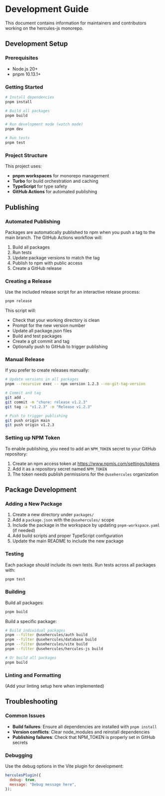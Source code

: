 # Development Guide

This document contains information for maintainers and contributors working on the hercules-js monorepo.

## Development Setup

### Prerequisites

- Node.js 20+
- pnpm 10.13.1+

### Getting Started

```bash
# Install dependencies
pnpm install

# Build all packages
pnpm build

# Run development mode (watch mode)
pnpm dev

# Run tests
pnpm test
```

### Project Structure

This project uses:

- **pnpm workspaces** for monorepo management
- **Turbo** for build orchestration and caching
- **TypeScript** for type safety
- **GitHub Actions** for automated publishing

## Publishing

### Automated Publishing

Packages are automatically published to npm when you push a tag to the main branch. The GitHub Actions workflow will:

1. Build all packages
2. Run tests
3. Update package versions to match the tag
4. Publish to npm with public access
5. Create a GitHub release

### Creating a Release

Use the included release script for an interactive release process:

```bash
pnpm release
```

This script will:

- Check that your working directory is clean
- Prompt for the new version number
- Update all package.json files
- Build and test packages
- Create a git commit and tag
- Optionally push to GitHub to trigger publishing

### Manual Release

If you prefer to create releases manually:

```bash
# Update versions in all packages
pnpm --recursive exec -- npm version 1.2.3 --no-git-tag-version

# Commit and tag
git add .
git commit -m "chore: release v1.2.3"
git tag -a "v1.2.3" -m "Release v1.2.3"

# Push to trigger publishing
git push origin main
git push origin v1.2.3
```

### Setting up NPM Token

To enable publishing, you need to add an `NPM_TOKEN` secret to your GitHub repository:

1. Create an npm access token at https://www.npmjs.com/settings/tokens
2. Add it as a repository secret named `NPM_TOKEN`
3. The token needs publish permissions for the `@usehercules` organization

## Package Development

### Adding a New Package

1. Create a new directory under `packages/`
2. Add a `package.json` with the `@usehercules/` scope
3. Include the package in the workspace by updating `pnpm-workspace.yaml` (if needed)
4. Add build scripts and proper TypeScript configuration
5. Update the main README to include the new package

### Testing

Each package should include its own tests. Run tests across all packages with:

```bash
pnpm test
```

### Building

Build all packages:

```bash
pnpm build
```

Build a specific package:

```bash
# Build individual packages
pnpm --filter @usehercules/auth build
pnpm --filter @usehercules/database build
pnpm --filter @usehercules/vite build
pnpm --filter @usehercules/hercules-js build

# Or build all packages
pnpm build
```

### Linting and Formatting

(Add your linting setup here when implemented)

## Troubleshooting

### Common Issues

- **Build failures**: Ensure all dependencies are installed with `pnpm install`
- **Version conflicts**: Clear node_modules and reinstall dependencies
- **Publishing failures**: Check that NPM_TOKEN is properly set in GitHub secrets

### Debugging

Use the debug options in the Vite plugin for development:

```javascript
herculesPlugin({
  debug: true,
  message: "Debug message here",
});
```
